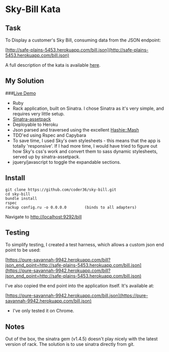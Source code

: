 Sky-Bill Kata
=============


Task
----

To Display a customer's Sky Bill, consuming data from the JSON endpoint:

[http://safe-plains-5453.herokuapp.com/bill.json](http://safe-plains-5453.herokuapp.com/bill.json)

A full description of the kata is available [here](https://github.com/ldabiralai/bill-unattended-test).

My Solution
-----------

###[Live Demo](https://pure-savannah-9942.herokuapp.com/bill)

* Ruby
* Rack application, built on Sinatra. I chose Sinatra as it's very simple, and requires very little setup.
* [Sinatra-assetpack](https://github.com/rstacruz/sinatra-assetpack)
* Deployable to Heroku
* Json parsed and traversed using the excellent [Hashie::Mash](https://github.com/intridea/hashie#mash)
* TDD'ed using Rspec and Capybara
* To save time, I used Sky's own stylesheets - this means that the app is totally 'responsive'. If I had more time, I would have tried to figure out how Sky's css's work and convert them to sass dynamic stylesheets, served up by sinatra-assetpack.
* jquery/javascript to toggle the expandable sections.


Install
-------

    git clone https://github.com/coder36/sky-bill.git
    cd sky-bill
    bundle install
    rspec
    rackup config.ru -o 0.0.0.0        (binds to all adapters)

Navigate to [http://localhost:9292/bill](http://localhost:9292/bill)


Testing
-------

To simplify testing, I created a test harness, which allows a custom json end point to be used:

[https://pure-savannah-9942.herokuapp.com/bill?json_end_point=http://safe-plains-5453.herokuapp.com/bill.json](https://pure-savannah-9942.herokuapp.com/bill?json_end_point=http://safe-plains-5453.herokuapp.com/bill.json)


I've also copied the end point into the application itself.  It's available at:

[https://pure-savannah-9942.herokuapp.com/bill.json](https://pure-savannah-9942.herokuapp.com/bill.json)

* I've only tested it on Chrome.

Notes
-----

Out of the box, the sinatra gem (v1.4.5) doesn't play nicely with the latest version of rack.  The solution is to use sinatra directly from git.



